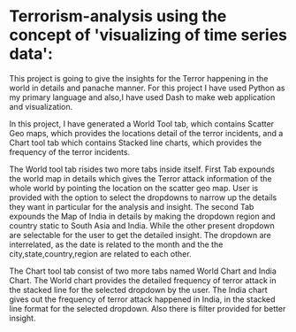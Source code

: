 # Terrorism-analysis using the concept of 'visualizing of time series data':

This project is going to give the insights for the Terror happening in the world in details and panache manner. For this project I have used Python as my primary language and also,I have used Dash to make web application and visualization.

In this project, I have generated a World Tool tab, which contains Scatter Geo maps, which provides the locations detail of the terror incidents, 
and a Chart tool tab which contains Stacked line charts, which provides the frequency of the terror incidents. 

The World tool tab risides two more tabs inside itself.
First Tab expounds the world map in details which gives the Terror attack information of the whole world by pointing the location on the scatter geo map. User is provided with the option to select the dropdowns to narrow up the details they want in particular for the analysis and insight. 
The second Tab expounds the Map of India in details by making the dropdown region and country static to South Asia and India. While the other present dropdown are selectable for the user to get the detailed insight.
The dropdown are interrelated, as the date is related to the month and the the city,state,country,region are related to each other.

The Chart tool tab consist of two more tabs named World Chart and India Chart.
The World chart provides the detailed frequency of terror attack in the stacked line for the selected dropdown by the user.
The India chart gives out the frequency of terror attack happened in India, in the stacked line format for the selected dropdown.
Also there is filter provided for better insight.
